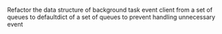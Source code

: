 Refactor the data structure of background task event client from a set of queues to defaultdict of a set of queues to prevent handling unnecessary event